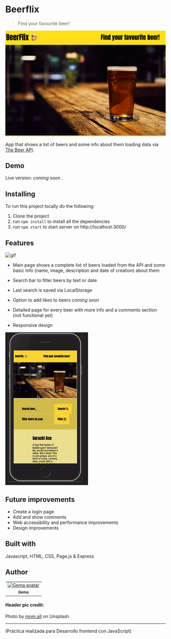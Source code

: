 # Beerflix

> Find your favourite beer! 

![img](https://github.com/gemasegarra/beerflix/blob/master/src/images/beerflix.png)

App that shows a list of beers and some info about them loading data via [The Beer API](https://beerflix-api.herokuapp.com/).

## Demo

Live version: *coming soon* .

## Installing

To run this project locally do the following:

1. Clone the project 
2. run `npm install` to install all the dependencies
3. run `npm start` to start server on http://localhost:3000/


## Features

![gif](https://github.com/gemasegarra/beerflix/blob/master/src/images/beerflix.gif)

- Main page shows a complete list of beers loaded from the API and some basic info (name, image, description and date of creation) about them

- Search bar to filter beers by text or date

- Last search is saved via LocalStorage

- Option to add likes to beers *coming soon*

- Detailed page for every beer with more info and a comments section (not functional yet) 

- Responsive design

![gif](https://github.com/gemasegarra/beerflix/blob/master/src/images/mobileversion.gif)

## Future improvements 

- Create a login page 
- Add and show comments
- Web accessibility and performance improvements
- Design improvements

## Built with 

Javascript, HTML, CSS, Page.js & Express

## Author 

<table>
<tr>
<td align="center"><a href="https://github.com/gemasegarra"><img src="https://avatars2.githubusercontent.com/u/40056297?v=4" width="100px;" alt="Gema avatar"/><br/><sub><b>Gema</b></sub></a><br/><a href="https://github.com/gemasegarra"></a>
</table>

#### Header pic credit:
Photo by [mnm.all](https://unsplash.com/photos/46Yad80Ynp4) on Unsplash

---

(Práctica realizada para Desarrollo frontend con JavaScript)

